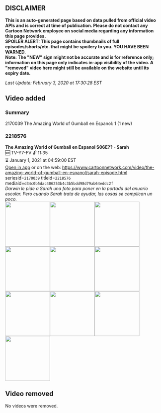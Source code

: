 ## DISCLAIMER
**This is an auto-generated page based on data pulled from official video APIs and is correct at time of publication. Please do not contact any Cartoon Network employee on social media regarding any information this page provides.**  
**SPOILER ALERT: This page contains thumbnails of full episodes/shorts/etc. that might be spoilery to you. YOU HAVE BEEN WARNED.**  
**Note: The "NEW" sign might not be accurate and is for reference only; information on this page only indicates in-app visibility of the video. A "removed" video here might still be available on the website until its expiry date.**  

_Last Update: February 3, 2020 at 17:30:28 EST_
## Video added
### Summary
2170039 The Amazing World of Gumball en Espanol: 1 (1 new)  
### 2218576
**The Amazing World of Gumball en Espanol S06E?? - Sarah**  
🆕 TV-Y7-FV 🔓 11:35  
⌛ January 1, 2021 at 04:59:00 EST  
[Open in app](https://tinyurl.com/rxnp7uu) or on the web: https://www.cartoonnetwork.com/video/the-amazing-world-of-gumball-en-espanol/sarah-episode.html  
seriesid=`2170039` titleid=`2218576` mediaid=`d34c0b5dac406253b4c3b5bdd98d79ab64eddc2f`  
_Darwin le pide a Sarah una foto para poner en la portada del anuario escolar. Pero cuando Sarah trata de ayudar, las cosas se complican un poco._  
<a href="https://s3.amazonaws.com/cartoonorchestrator/2218576_001_1280x720.jpg"><img src="https://s3.amazonaws.com/cartoonorchestrator/2218576_001_640x360.jpg" height="144px" /></a><a href="https://s3.amazonaws.com/cartoonorchestrator/2218576_002_1280x720.jpg"><img src="https://s3.amazonaws.com/cartoonorchestrator/2218576_002_640x360.jpg" height="144px" /></a><a href="https://s3.amazonaws.com/cartoonorchestrator/2218576_003_1280x720.jpg"><img src="https://s3.amazonaws.com/cartoonorchestrator/2218576_003_640x360.jpg" height="144px" /></a><a href="https://s3.amazonaws.com/cartoonorchestrator/2218576_004_1280x720.jpg"><img src="https://s3.amazonaws.com/cartoonorchestrator/2218576_004_640x360.jpg" height="144px" /></a><a href="https://s3.amazonaws.com/cartoonorchestrator/2218576_005_1280x720.jpg"><img src="https://s3.amazonaws.com/cartoonorchestrator/2218576_005_640x360.jpg" height="144px" /></a><a href="https://s3.amazonaws.com/cartoonorchestrator/2218576_006_1280x720.jpg"><img src="https://s3.amazonaws.com/cartoonorchestrator/2218576_006_640x360.jpg" height="144px" /></a><a href="https://s3.amazonaws.com/cartoonorchestrator/2218576_007_1280x720.jpg"><img src="https://s3.amazonaws.com/cartoonorchestrator/2218576_007_640x360.jpg" height="144px" /></a><a href="https://s3.amazonaws.com/cartoonorchestrator/2218576_008_1280x720.jpg"><img src="https://s3.amazonaws.com/cartoonorchestrator/2218576_008_640x360.jpg" height="144px" /></a><a href="https://s3.amazonaws.com/cartoonorchestrator/2218576_009_1280x720.jpg"><img src="https://s3.amazonaws.com/cartoonorchestrator/2218576_009_640x360.jpg" height="144px" /></a><a href="https://s3.amazonaws.com/cartoonorchestrator/2218576_010_1280x720.jpg"><img src="https://s3.amazonaws.com/cartoonorchestrator/2218576_010_640x360.jpg" height="144px" /></a>
## Video removed
No videos were removed.  
